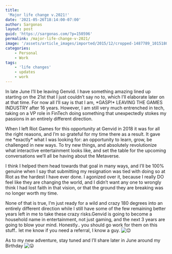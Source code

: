 ```yaml
---
title:
 'Major life change v.2021!'
date: '2021-05-26T18:14:00-07:00'
author: Sargonas
layout: post
guid: 'https://sargonas.com/?p=150596'
permalink: /major-life-change-v-2021/
image: '/assets/article_images/imported/2015/12/cropped-1487789_10151805775220509_283896144_o-2-666x480.jpg'
categories:
    - Personal
    - Work
tags:
    - 'life changes'
    - updates
    - work
---
```


In late June I’ll be leaving Genvid. I have something amazing lined up starting on the 21st that I just couldn’t say no to, which I’ll elaborate later on at that time. For now all I’ll say is that I am, \*GASP!\* LEAVING THE GAMES INDUSTRY after 16 years. However, I am still very much entrenched in tech, taking on a VP role in FinTech doing something that unexpectedly stokes my passions in an entirely different direction.

When I left Riot Games for this opportunity at Genvid in 2018 it was for all the right reasons, and I’m so grateful for my time there as a result. It gave me \*exactly\* what I was looking for: an opportunity to learn, grow, be challenged in new ways. To try new things, and absolutely revolutionize what interactive entertainment looks like, and set the table for the upcoming conversations we’ll all be having about the Metaverse.

I think I helped them head towards that goal in many ways, and I’ll be 100% genuine when I say that submitting my resignation was tied with doing so at Riot as the hardest I have ever done. I agonized over it, because I really DO feel like they are changing the world, and I didn’t want any one to wrongly think I had lost faith in that vision, or that the ground they are breaking was no longer worth my time.

None of that is true, I’m just ready for a wild and crazy 180 degrees into an entirely different direction while I still have some of the few remaining better years left in me to take these crazy risks.Genvid is going to become a household name in entertainment, not just gaming, and the next 3 years are going to blow your mind. Honestly.. you should go work for them on this stuff.. let me know if you need a referral, I know a guy. ![😉](https://static.xx.fbcdn.net/images/emoji.php/v9/tf6/2/16/1f609.png)

As to my new adventure, stay tuned and I’ll share later in June around my Birthday ![😛](https://static.xx.fbcdn.net/images/emoji.php/v9/t3e/2/16/1f61b.png)